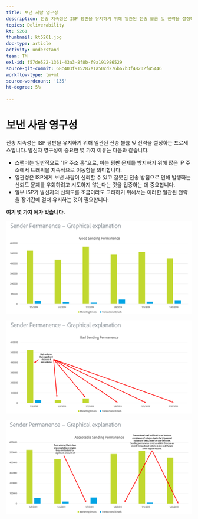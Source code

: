 ```yaml
---
title: 보낸 사람 영구성
description: 전송 지속성은 ISP 평판을 유지하기 위해 일관된 전송 볼륨 및 전략을 설정하는 프로세스입니다.
topics: Deliverability
kt: 5261
thumbnail: kt5261.jpg
doc-type: article
activity: understand
team: TM
exl-id: f57de522-1361-43a3-8f8b-f9a191986529
source-git-commit: 68c403f915287e1a50cd276b67b3f48202f45446
workflow-type: tm+mt
source-wordcount: '135'
ht-degree: 5%

---
```


# 보낸 사람 영구성

전송 지속성은 ISP 평판을 유지하기 위해 일관된 전송 볼륨 및 전략을 설정하는 프로세스입니다. 발신자 영구성이 중요한 몇 가지 이유는 다음과 같습니다.

* 스팸머는 일반적으로 &quot;IP 주소 홉&quot;으로, 이는 평판 문제를 방지하기 위해 많은 IP 주소에서 트래픽을 지속적으로 이동함을 의미합니다.
* 일관성은 ISP에게 보낸 사람이 신뢰할 수 있고 잘못된 전송 방침으로 인해 발생하는 신뢰도 문제를 우회하려고 시도하지 않는다는 것을 입증하는 데 중요합니다.
* 일부 ISP가 발신자의 신뢰도를 조금이라도 고려하기 위해서는 이러한 일관된 전략을 장기간에 걸쳐 유지하는 것이 필요합니다.

**여기 몇 가지 예가 있습니다.**

![전송 영구성](assets/Sender_Permanence_1.png)

![잘못된 전송 영구성](assets/Sender_Permanence_2.png)

![허용 가능한 전송 영구성](assets/Sender_Permanence_3.png)
